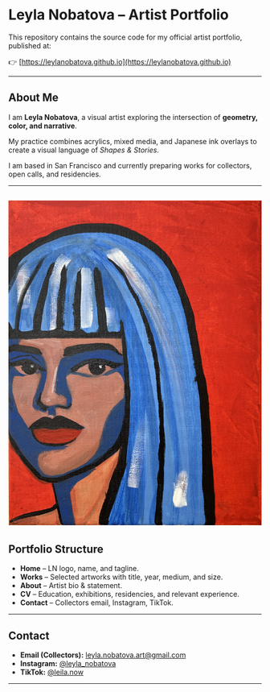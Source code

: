 # Leyla Nobatova – Artist Portfolio

This repository contains the source code for my official artist portfolio, published at:

👉 [https://leylanobatova.github.io](https://leylanobatova.github.io)

---

## About Me
I am **Leyla Nobatova**, a visual artist exploring the intersection of **geometry, color, and narrative**.

My practice combines acrylics, mixed media, and Japanese ink overlays to create a visual language of *Shapes & Stories*.  

I am based in San Francisco and currently preparing works for collectors, open calls, and residencies.

---
![alt-tag](https://raw.githubusercontent.com/leylanobatova/leylanobatova.github.io/refs/heads/main/Leyla_Nobatova_AI_vs_Human.jpg)
---

## Portfolio Structure
- **Home** – LN logo, name, and tagline.  
- **Works** – Selected artworks with title, year, medium, and size.  
- **About** – Artist bio & statement.  
- **CV** – Education, exhibitions, residencies, and relevant experience.  
- **Contact** – Collectors email, Instagram, TikTok.

---

## Contact
- **Email (Collectors):** leyla.nobatova.art@gmail.com  
- **Instagram:** [@leyla_nobatova](https://instagram.com/leyla_nobatova)  
- **TikTok:** [@leila.now](https://tiktok.com/@leila.now)

---

